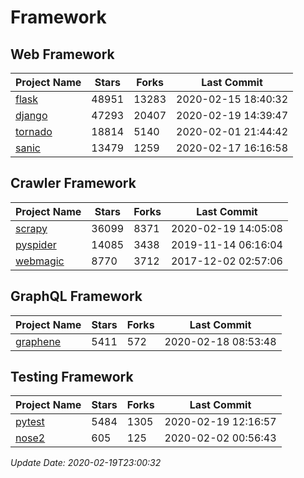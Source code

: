 # Framework

## Web Framework

| Project Name | Stars | Forks | Last Commit |
| ------------ | ----- | ----- | ----------- |
| [flask](https://github.com/pallets/flask) | 48951 | 13283 | 2020-02-15 18:40:32 |
| [django](https://github.com/django/django) | 47293 | 20407 | 2020-02-19 14:39:47 |
| [tornado](https://github.com/tornadoweb/tornado) | 18814 | 5140 | 2020-02-01 21:44:42 |
| [sanic](https://github.com/huge-success/sanic) | 13479 | 1259 | 2020-02-17 16:16:58 |

## Crawler Framework

| Project Name | Stars | Forks | Last Commit |
| ------------ | ----- | ----- | ----------- |
| [scrapy](https://github.com/scrapy/scrapy) | 36099 | 8371 | 2020-02-19 14:05:08 |
| [pyspider](https://github.com/binux/pyspider) | 14085 | 3438 | 2019-11-14 06:16:04 |
| [webmagic](https://github.com/code4craft/webmagic) | 8770 | 3712 | 2017-12-02 02:57:06 |

## GraphQL Framework

| Project Name | Stars | Forks | Last Commit |
| ------------ | ----- | ----- | ----------- |
| [graphene](https://github.com/graphql-python/graphene) | 5411 | 572 | 2020-02-18 08:53:48 |

## Testing Framework

| Project Name | Stars | Forks | Last Commit |
| ------------ | ----- | ----- | ----------- |
| [pytest](https://github.com/pytest-dev/pytest) | 5484 | 1305 | 2020-02-19 12:16:57 |
| [nose2](https://github.com/nose-devs/nose2) | 605 | 125 | 2020-02-02 00:56:43 |

*Update Date: 2020-02-19T23:00:32*
